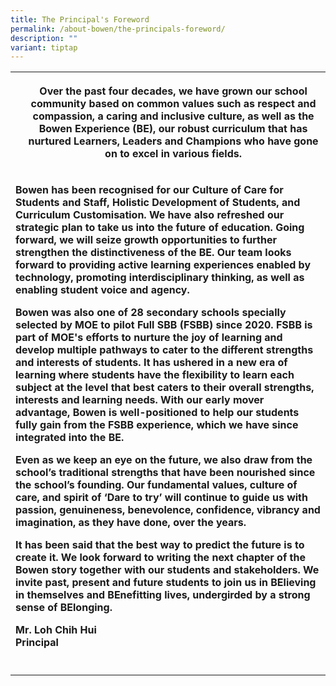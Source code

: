 ```yaml
---
title: The Principal's Foreword
permalink: /about-bowen/the-principals-foreword/
description: ""
variant: tiptap
---
```

<table style="minWidth: 50px">
<colgroup>
<col>
<col>
</colgroup>
<tbody>
<tr>
<th rowspan="1" colspan="1">
<p></p>
</th>
<th rowspan="1" colspan="1">
<p><strong>Over the past four decades, we have grown our school community based on common values such as respect and compassion, a caring and inclusive culture, as well as the Bowen Experience (BE), our robust curriculum that has nurtured Learners, Leaders and Champions who have gone on to excel in various fields.</strong>
</p>
</th>
</tr>
<tr>
<td rowspan="1" colspan="2">
<p><strong>Bowen has been recognised for our Culture of Care for Students and Staff, Holistic Development of Students, and Curriculum Customisation. We have also refreshed our strategic plan to take us into the future of education. Going forward, we will seize growth opportunities to further strengthen the distinctiveness of the BE. Our team looks forward to providing active learning experiences enabled by technology, promoting interdisciplinary thinking, as well as enabling student voice and agency.</strong>
</p>
<p><strong>Bowen was also one of 28 secondary schools specially selected by MOE to pilot Full SBB (FSBB) since 2020. FSBB is part of MOE's efforts to nurture the joy of learning and develop multiple pathways to cater to the different strengths and interests of students. It has ushered in a new era of learning where students have the flexibility to learn each subject at the level that best caters to their overall strengths, interests and learning needs. With our early mover advantage, Bowen is well-positioned to help our students fully gain from the FSBB experience, which we have since integrated into the BE.</strong>
</p>
<p><strong>Even as we keep an eye on the future, we also draw from the school’s traditional strengths that have been nourished since the school’s founding. Our fundamental values, culture of care, and spirit of ‘Dare to try’ will continue to guide us with passion, genuineness, benevolence, confidence, vibrancy and imagination, as they have done, over the years.</strong>
</p>
<p><strong>It has been said that the best way to predict the future is to create it. We look forward to writing the next chapter of the Bowen story together with our students and stakeholders. We invite past, present and future students to join us in BElieving in themselves and BEnefitting lives, undergirded by a strong sense of BElonging.</strong>
</p>
<p><strong>Mr. Loh Chih Hui <br>Principal</strong>
</p>
</td>
</tr>
<tr>
<td rowspan="1" colspan="2">
<p></p>
</td>
</tr>
</tbody>
</table>
<p></p>
<p></p>